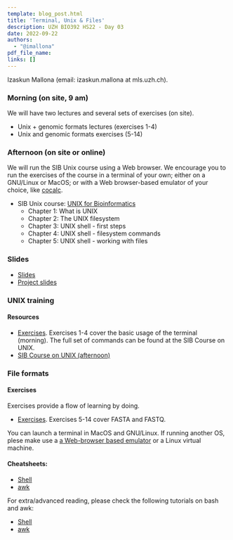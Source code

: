 ```yaml
---
template: blog_post.html
title: 'Terminal, Unix & Files'
description: UZH BIO392 HS22 - Day 03
date: 2022-09-22
authors:
  - "@imallona"
pdf_file_name: 
links: []
---
```


Izaskun Mallona (email: izaskun.mallona at mls.uzh.ch).

### Morning (on site, 9 am)

We will have two lectures and several sets of exercises (on site).

* Unix + genomic formats lectures (exercises 1-4)
* Unix and genomic formats exercises (5-14)

### Afternoon (on site or online)

We will run the SIB Unix course using a Web browser. We encourage you to run the exercises of the course in a terminal of your own; either on a GNU/Linux or MacOS; or with a Web browser-based emulator of your choice, like [cocalc](https://cocalc.com/app?anonymous=terminal).<!--more-->

* SIB Unix course: [UNIX for Bioinformatics](https://edu.sib.swiss/pluginfile.php/2878/mod_resource/content/4/couselab-html/content.html)
   - Chapter 1: What is UNIX
   - Chapter 2: The UNIX filesystem
   - Chapter 3: UNIX shell - first steps
   - Chapter 4: UNIX shell - filesystem commands
   - Chapter 5: UNIX shell - working with files

### Slides

* [Slides](https://github.com/compbiozurich/UZH-BIO392/blob/imallona/course-material/2022/imallona/genomic_file_formats.pdf)
* [Project slides](https://github.com/compbiozurich/UZH-BIO392/blob/imallona/course-material/2022/imallona/bio392_project.pdf)

### UNIX training

#### Resources

* [Exercises](https://github.com/compbiozurich/UZH-BIO392/blob/master/course-material/2022/imallona/exercises.md). Exercises 1-4 cover the basic usage of the terminal (morning). The full set of commands can be found at the SIB Course on UNIX.
* [SIB Course on UNIX (afternoon)](https://edu.sib.swiss/pluginfile.php/2878/mod_resource/content/4/couselab-html/content.html)

### File formats

#### Exercises

Exercises provide a flow of learning by doing.

* [Exercises](https://github.com/compbiozurich/UZH-BIO392/blob/imallona/course-material/2022/imallona/exercises.md). Exercises 5-14 cover FASTA and FASTQ.

You can launch a terminal in MacOS and GNU/Linux. If running another OS, plese make use a [a Web-browser based emulator](https://cocalc.com/app?anonymous=terminal) or a Linux virtual machine.

#### Cheatsheets:

* [Shell](https://files.fosswire.com/2007/08/fwunixref.pdf)
* [awk](https://gist.github.com/Rafe/3102414)

For extra/advanced reading, please check the following tutorials on bash and awk:

* [Shell](http://www.grymoire.com/Unix/Sh.html)
* [awk](http://www.grymoire.com/Unix/Awk.html)
